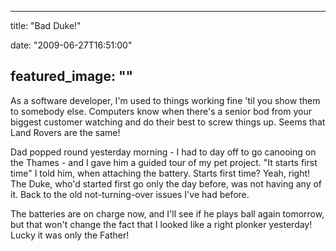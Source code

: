 
---
title: "Bad Duke!"

date: "2009-06-27T16:51:00"

featured_image: ""
---


As a software developer, I'm used to things working fine 'til you show them to somebody else.  Computers know when there's a senior bod from your biggest customer watching and do their best to screw things up.  Seems that Land Rovers are the same!

Dad popped round yesterday morning - I had to day off to go canooing on the Thames - and I gave him a guided tour of my pet project.  "It starts first time" I told him, when attaching the battery.  Starts first time?  Yeah, right!  The Duke, who'd started first go only the day before, was not having any of it.  Back to the old not-turning-over issues I've had before. 

The batteries are on charge now, and I'll see if he plays ball again tomorrow, but that won't change the fact that I looked like a right plonker yesterday!  Lucky it was only the Father!